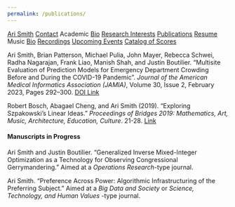 ```yaml
---
permalink: /publications/
---
```


<div class="sidenav">
  <a href="../">Ari Smith</a>
  <a href="../contact">Contact</a>
  <atitle>Academic</atitle>
  <a href="../academic-bio"><asub>Bio</asub></a>
  <a href="../research-interests"><asub>Research Interests</asub></a>
  <a href="../publications"><asub>Publications</asub></a>
  <a href="../Ari Smith Resume as of 2022-02-11.pdf" download><asub>Resume</asub></a>
  <atitle>Music</atitle>
  <a href="../music-bio"><asub>Bio</asub></a>
  <a href="../recordings"><asub>Recordings</asub></a>
  <a href="../upcoming"><asub>Upcoming Events</asub></a>
  <a href="../catalog-of-works"><asub>Catalog of Scores</asub></a>
</div>

Ari Smith, Brian Patterson, Michael Pulia, John Mayer, Rebecca Schwei, Radha Nagarajan, Frank Liao, Manish Shah, and Justin Boutilier. “Multisite Evaluation of Prediction Models for Emergency Department Crowding Before and During the COVID-19 Pandemic”. *Journal of the American Medical Informatics Association (JAMIA)*, Volume 30, Issue 2, February 2023, Pages 292–300. [DOI Link](https://doi.org/10.1093/jamia/ocac214)

Robert Bosch, Abagael Cheng, and Ari Smith (2019). “Exploring Szpakowski’s Linear Ideas.” *Proceedings of Bridges 2019: Mathematics, Art, Music, Architecture, Education, Culture*. 21-28. [Link](http://archive.bridgesmathart.org/2019/bridges2019-21.html)

#### Manuscripts in Progress

Ari Smith and Justin Boutilier. “Generalized Inverse Mixed-Integer Optimization as a Technology for Observing Congressional Gerrymandering.” Aimed at a *Operations Research*-type journal.

Ari Smith. “Preference Across Power: Algorithmic Infrastructuring of the Preferring Subject.” Aimed at a *Big Data and Society* or *Science, Technology, and Human Values* -type journal.
